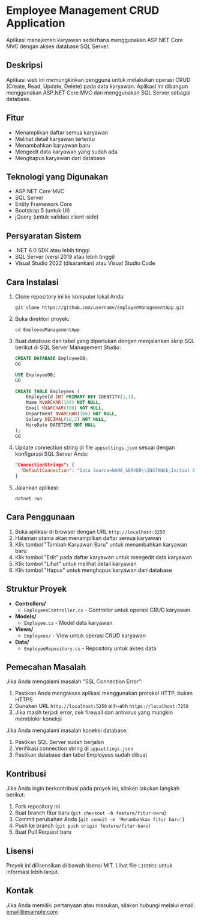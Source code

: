 # Employee Management CRUD Application

Aplikasi manajemen karyawan sederhana menggunakan ASP.NET Core MVC dengan akses database SQL Server.

## Deskripsi

Aplikasi web ini memungkinkan pengguna untuk melakukan operasi CRUD (Create, Read, Update, Delete) pada data karyawan. Aplikasi ini dibangun menggunakan ASP.NET Core MVC dan menggunakan SQL Server sebagai database.

## Fitur

- Menampilkan daftar semua karyawan
- Melihat detail karyawan tertentu
- Menambahkan karyawan baru
- Mengedit data karyawan yang sudah ada
- Menghapus karyawan dari database

## Teknologi yang Digunakan

- ASP.NET Core MVC
- SQL Server
- Entity Framework Core
- Bootstrap 5 (untuk UI)
- jQuery (untuk validasi client-side)

## Persyaratan Sistem

- .NET 6.0 SDK atau lebih tinggi
- SQL Server (versi 2019 atau lebih tinggi)
- Visual Studio 2022 (disarankan) atau Visual Studio Code

## Cara Instalasi

1. Clone repository ini ke komputer lokal Anda:
   ```
   git clone https://github.com/username/EmployeeManagementApp.git
   ```

2. Buka direktori proyek:
   ```
   cd EmployeeManagementApp
   ```

3. Buat database dan tabel yang diperlukan dengan menjalankan skrip SQL berikut di SQL Server Management Studio:
   ```sql
   CREATE DATABASE EmployeeDB;
   GO

   USE EmployeeDB;
   GO

   CREATE TABLE Employees (
       EmployeeId INT PRIMARY KEY IDENTITY(1,1),
       Name NVARCHAR(100) NOT NULL,
       Email NVARCHAR(100) NOT NULL,
       Department NVARCHAR(100) NOT NULL,
       Salary DECIMAL(18,2) NOT NULL,
       HireDate DATETIME NOT NULL
   );
   GO
   ```

4. Update connection string di file `appsettings.json` sesuai dengan konfigurasi SQL Server Anda:
   ```json
   "ConnectionStrings": {
     "DefaultConnection": "Data Source=NAMA_SERVER\\INSTANCE;Initial Catalog=EmployeeDB;Integrated Security=True;TrustServerCertificate=True;"
   }
   ```

5. Jalankan aplikasi:
   ```
   dotnet run
   ```

## Cara Penggunaan

1. Buka aplikasi di browser dengan URL `http://localhost:5250`
2. Halaman utama akan menampilkan daftar semua karyawan
3. Klik tombol "Tambah Karyawan Baru" untuk menambahkan karyawan baru
4. Klik tombol "Edit" pada daftar karyawan untuk mengedit data karyawan
5. Klik tombol "Lihat" untuk melihat detail karyawan
6. Klik tombol "Hapus" untuk menghapus karyawan dari database

## Struktur Proyek

- **Controllers/**
  - `EmployeesController.cs` - Controller untuk operasi CRUD karyawan
- **Models/**
  - `Employee.cs` - Model data karyawan
- **Views/**
  - `Employees/` - View untuk operasi CRUD karyawan
- **Data/**
  - `EmployeeRepository.cs` - Repository untuk akses data

## Pemecahan Masalah

Jika Anda mengalami masalah "SSL Connection Error":
1. Pastikan Anda mengakses aplikasi menggunakan protokol HTTP, bukan HTTPS
2. Gunakan URL `http://localhost:5250` alih-alih `https://localhost:7250`
3. Jika masih terjadi error, cek firewall dan antivirus yang mungkin memblokir koneksi

Jika Anda mengalami masalah koneksi database:
1. Pastikan SQL Server sudah berjalan
2. Verifikasi connection string di `appsettings.json`
3. Pastikan database dan tabel Employees sudah dibuat

## Kontribusi

Jika Anda ingin berkontribusi pada proyek ini, silakan lakukan langkah berikut:
1. Fork repository ini
2. Buat branch fitur baru (`git checkout -b feature/fitur-baru`)
3. Commit perubahan Anda (`git commit -m 'Menambahkan fitur baru'`)
4. Push ke branch (`git push origin feature/fitur-baru`)
5. Buat Pull Request baru

## Lisensi

Proyek ini dilisensikan di bawah lisensi MIT. Lihat file `LICENSE` untuk informasi lebih lanjut.

## Kontak

Jika Anda memiliki pertanyaan atau masukan, silakan hubungi melalui email: email@example.com

